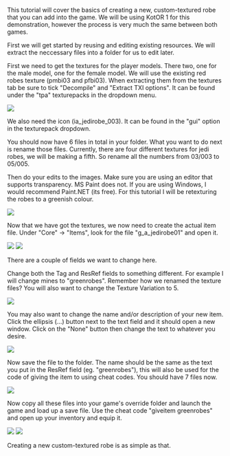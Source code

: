 This tutorial will cover the basics of creating a new, custom-textured robe that you can add into the game. We will be using KotOR 1 for this demonstration, however the process is very much the same between both games.

First we will get started by reusing and editing existing resources.  We will extract the neccessary files into a folder for us to edit later.

First we need to get the textures for the player models. There two, one for the male model, one for the female model. We will use the existing red robes texture (pmbi03 and pfbi03). When extracting them from the textures tab be sure to tick "Decompile" and "Extract TXI options". It can be found under the "tpa" texturepacks in the dropdown menu.

![](../images/tutorials1-creatingCustomRobes=1.png)

We also need the icon (ia_jedirobe_003). It can be found in the "gui" option in the texturepack dropdown.

You should now have 6 files in total in your folder. What you want to do next is rename those files. Currently, there are four different textures for jedi robes, we will be making a fifth. So rename all the numbers from 03/003 to 05/005.

Then do your edits to the images. Make sure you are using an editor that supports transparency. MS Paint does not. If you are using Windows, I would recommend Paint.NET (its free). For this tutorial I will be retexturing the robes to a greenish colour.

![](../images/tutorials1-creatingCustomRobes=2.png)

Now that we have got the textures, we now need to create the actual item file. Under "Core" -> "Items", look for the file "g_a_jedirobe01" and open it.

![](../images/tutorials1-creatingCustomRobes=3.png)
![](../images/tutorials1-creatingCustomRobes=4.png)

There are a couple of fields we want to change here.

Change both the Tag and ResRef fields to something different. For example I will change mines to "greenrobes". Remember how we renamed the texture files? You will also want to change the Texture Variation to 5.

![](../images/tutorials1-creatingCustomRobes=5.png)

You may also want to change the name and/or description of your new item. Click the ellipsis (...) button next to the text field and it should open a new window. Click on the "None" button then change the text to whatever you desire.

![](../images/tutorials1-creatingCustomRobes=6.png)

Now save the file to the folder. The name should be the same as the text you put in the ResRef field (eg. "greenrobes"), this will also be used for the code of giving the item to using cheat codes.
You should have 7 files now.

![](../images/tutorials1-creatingCustomRobes=7.png)

Now copy all these files into your game's override folder and launch the game and load up a save file. Use the cheat code "giveitem greenrobes" and open up your inventory and equip it.

![](../images/tutorials1-creatingCustomRobes=8.png)
![](../images/tutorials1-creatingCustomRobes=9.png)

Creating a new custom-textured robe is as simple as that.

